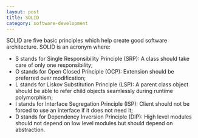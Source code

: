 ```yaml
---
layout: post
title: SOLID
category: software-development
---
```


SOLID are five basic principles which help create good software architecture. SOLID is an acronym where:

- S stands for Single Responsibility Principle (SRP): A class should take care of only one responsibility;
- O stands for Open Closed Principle (OCP): Extension should be preferred over modification;
- L stands for Liskov Substitution Principle (LSP): A parent class object should be able to refer child objects seamlessly during runtime polymorphism;
- I stands for Interface Segregation Principle (ISP): Client should not be forced to use an interface if it does not need it;
- D stands for Dependency Inversion Principle (DIP): High level modules should not depend on low level modules but should depend on abstraction.
